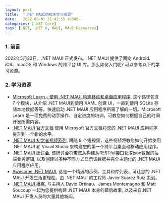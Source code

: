 ```yaml
---
layout: post
title:  ".NET MAUI的相关学习资源"
date:   2022-06-01 21:42:55 +0800--
categories: [.NET Core]
tags: [.NET, .NET 6, MAUI, MAUI Resources]  
---
```


### 1. 前言
2022年5月23日，.NET MAUI 正式发布。.NET MAUI 提供了面向 Android、iOS、macOS 和 Windows 的跨平台 UI 库。那么如何入门呢? 可以参考以下的学习资源。

### 2. 学习资源
- [Microsoft Learn - 使用 .NET MAUI 构建移动和桌面应用程序](https://docs.microsoft.com/zh-cn/learn/paths/build-apps-with-dotnet-maui/?WT.mc_id=dotnet-68837-masoucou), 这个路径包含 7 个模块，从介绍 .NET MAUI到使用 XAML 创建 UI，一直到使用 SQLite 存储本地数据等等。快速启动 .NET MAUI 应用程序所需了解的一切。Microsoft Learn 是一项免费的动手操作、自定进度的培训，可教您如何根据自己的时间开发所需内容。
- [.NET MAUI 官方文档](https://docs.microsoft.com/dotnet/maui/?WT.mc_id=dotnet-68837-masoucou) 使用 Microsoft 官方文档将您的 .NET MAUI 应用程序提升到一个新的水平。
- [.NET MAUI 初学者视频系列](https://www.youtube.com/playlist?list=PLdo4fOcmZ0oUBAdL2NwBpDs32zwGqb9DY), 跟随 8 个短视频，这些视频将教您如何开始使用 .NET MAUI 和 Visual Studio 来构建您的第一个跨平台桌面和移动应用程序。
- [.NET MAUI 研讨会](https://github.com/dotnet-presentations/dotnet-maui-workshop), 该研讨会将带您从构建从RESTful接口获取json数据的后端业务逻辑, 以及创建以多种不同方式显示该数据并完全主题化的 .NET MAUI 应用程序应用。
- [Awesome .NET MAUI](https://github.com/jsuarezruiz/awesome-dotnet-maui), 这是一个精选的示例、工具和库列表，可让您的 .NET MAUI 开发生活更轻松。由 .NET MAUI 的工程师 Javier Suarez Ruiz 策划。
- [.NET MAUI 播客](https://www.dotnetmauipodcast.com/), 与主持人 David Ortinau、James Montemagno 和 Matt Soucoup 一起为您提供构建 .NET MAUI 本身的幕后故事, 以及来自.NET MAUI 开发人员的大量其他新闻。
